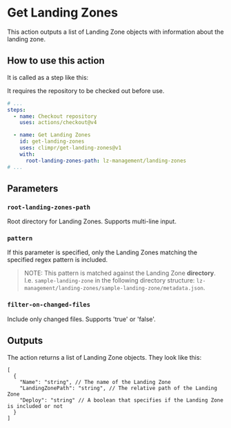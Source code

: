# Get Landing Zones

This action outputs a list of Landing Zone objects with information about the landing zone.

## How to use this action

It is called as a step like this:

It requires the repository to be checked out before use.

```yaml
# ...
steps:
  - name: Checkout repository
    uses: actions/checkout@v4

  - name: Get Landing Zones
    id: get-landing-zones
    uses: climpr/get-landing-zones@v1
    with:
      root-landing-zones-path: lz-management/landing-zones
# ...
```

## Parameters

### `root-landing-zones-path`

Root directory for Landing Zones. Supports multi-line input.

### `pattern`

If this parameter is specified, only the Landing Zones matching the specified regex pattern is included.

> NOTE: This pattern is matched against the Landing Zone **directory**. I.e. `sample-landing-zone` in the following directory structure: `lz-management/landing-zones/sample-landing-zone/metadata.json`.

### `filter-on-changed-files`

Include only changed files. Supports 'true' or 'false'.

## Outputs

The action returns a list of Landing Zone objects. They look like this:

```jsonc
[
  {
    "Name": "string", // The name of the Landing Zone
    "LandingZonePath": "string", // The relative path of the Landing Zone
    "Deploy": "string" // A boolean that specifies if the Landing Zone is included or not
  }
]
```
